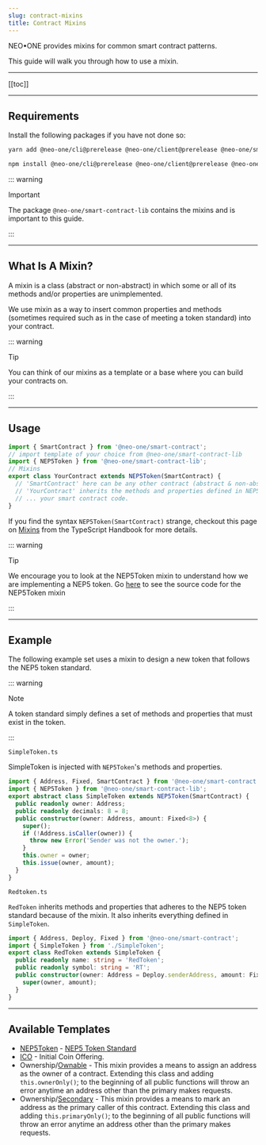 ```yaml
---
slug: contract-mixins
title: Contract Mixins
---
```


NEO•ONE provides mixins for common smart contract patterns.

This guide will walk you through how to use a mixin.

---

[[toc]]

---

## Requirements

Install the following packages if you have not done so:

```bash
yarn add @neo-one/cli@prerelease @neo-one/client@prerelease @neo-one/smart-contract@prerelease @neo-one/smart-contract-test@prerelease @neo-one/smart-contract-lib@prerelease @neo-one/smart-contract-typescript-plugin@prerelease
```

```bash
npm install @neo-one/cli@prerelease @neo-one/client@prerelease @neo-one/smart-contract@prerelease @neo-one/smart-contract-test@prerelease @neo-one/smart-contract-lib@prerelease @neo-one/smart-contract-typescript-plugin@prerelease
```

::: warning

Important

The package `@neo-one/smart-contract-lib` contains the mixins and is important to this guide.

:::

---

## What Is A Mixin?

A mixin is a class (abstract or non-abstract) in which some or all of its methods and/or properties are unimplemented.

We use mixin as a way to insert common properties and methods (sometimes required such as in the case of meeting a token standard) into your contract.

::: warning

Tip

You can think of our mixins as a template or a base where you can build your contracts on.

:::

---

## Usage

```typescript
import { SmartContract } from '@neo-one/smart-contract';
// import template of your choice from @neo-one/smart-contract-lib
import { NEP5Token } from '@neo-one/smart-contract-lib';
// Mixins
export class YourContract extends NEP5Token(SmartContract) {
  // 'SmartContract' here can be any other contract (abstract & non-abstract class) that extends SmartContract class
  // 'YourContract' inherits the methods and properties defined in NEP5TokenClass returned by NEP5Token
  // ... your smart contract code.
}
```

If you find the syntax `NEP5Token(SmartContract)` strange, checkout this page on [Mixins](https://www.typescriptlang.org/docs/handbook/mixins.html) from the TypeScript Handbook for more details.

::: warning

Tip

We encourage you to look at the NEP5Token mixin to understand how we are implementing a NEP5 token. Go [here](https://github.com/neo-one-suite/neo-one/blob/master-2.x/packages/neo-one-smart-contract-lib/src/NEP5Token.ts) to see the source code for the NEP5Token mixin

:::

---

## Example

The following example set uses a mixin to design a new token that follows the NEP5 token standard.

::: warning

Note

A token standard simply defines a set of methods and properties that must exist in the token.

:::

`SimpleToken.ts`

SimpleToken is injected with `NEP5Token`'s methods and properties.

```typescript
import { Address, Fixed, SmartContract } from '@neo-one/smart-contract';
import { NEP5Token } from '@neo-one/smart-contract-lib';
export abstract class SimpleToken extends NEP5Token(SmartContract) {
  public readonly owner: Address;
  public readonly decimals: 8 = 8;
  public constructor(owner: Address, amount: Fixed<8>) {
    super();
    if (!Address.isCaller(owner)) {
      throw new Error('Sender was not the owner.');
    }
    this.owner = owner;
    this.issue(owner, amount);
  }
}
```

`Redtoken.ts`

`RedToken` inherits methods and properties that adheres to the NEP5 token standard because of the mixin. It also inherits everything defined in `SimpleToken`.

```typescript
import { Address, Deploy, Fixed } from '@neo-one/smart-contract';
import { SimpleToken } from './SimpleToken';
export class RedToken extends SimpleToken {
  public readonly name: string = 'RedToken';
  public readonly symbol: string = 'RT';
  public constructor(owner: Address = Deploy.senderAddress, amount: Fixed<8> = 1_000_000_00000000) {
    super(owner, amount);
  }
}
```

---

## Available Templates

- [NEP5Token](https://github.com/neo-one-suite/neo-one/blob/master-2.x/packages/neo-one-smart-contract-lib/src/NEP5Token.ts) - [NEP5 Token Standard](https://docs.neo.org/tutorial/en-us/9-smartContract/What_is_nep5.html)
- [ICO](https://github.com/neo-one-suite/neo-one/blob/master-2.x/packages/neo-one-smart-contract-lib/src/ICO.ts) - Initial Coin Offering.
- Ownership/[Ownable](https://github.com/neo-one-suite/neo-one/blob/master-2.x/packages/neo-one-smart-contract-lib/src/ownership/Ownable.ts) - This mixin provides a means to assign an address as the owner of a contract. Extending this class and adding `this.ownerOnly()`; to the beginning of all public functions will throw an error anytime an address other than the primary makes requests.
- Ownership/[Secondary](https://github.com/neo-one-suite/neo-one/blob/master-2.x/packages/neo-one-smart-contract-lib/src/ownership/Secondary.ts) - This mixin provides a means to mark an address as the primary caller of this contract. Extending this class and adding `this.primaryOnly()`; to the beginning of all public functions will throw an error anytime an address other than the primary makes requests.
